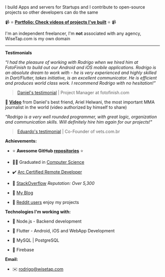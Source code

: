 I build Apps and servers for Startups and I contribute to open-source projects so other developers can do the same

📹 ⭐ **[Portfolio: Check videos of projects I've built](https://rodrigo.wisetap.com?from=github)** ⭐ 📹

I'm an independent freelancer, I'm **not** associated with any agency, WiseTap.com is my own domain

---

**Testimonials**

_“I had the pleasure of working with Rodrigo when we hired him at FotoFinish to build out our Android and iOS mobile applications. Rodrigo is an absolute dream to work with - he is very experienced and highly skilled in Dart/Flutter, takes initiative, is an excellent communicator. He is efficient and produces world class work. I recommend Rodrigo with no hesitation!”_

> [Daniel's testimonial](https://www.upwork.com/freelancers/~01b0a09c2144c05b24) | Project Manager at fotofinish.com

🎥 **[Video](https://drive.google.com/file/d/1ovMVyCXH_JcQuKQLMVYdJhwTyERrEmyE/view)** from Daniel's best friend, Ariel Helwani, the most important MMA journalist in the world (video authorized by himself to share)

_"Rodrigo is a very well rounded programmer, with great logic, organization and communication skills. Will definitely hire him again for our projects!"_

> [Eduardo's testimonial](https://www.upwork.com/freelancers/~01b0a09c2144c05b24) | Co-Founder of vets.com.br

**Achievements:**

- :star: **Awesome GitHub [repositories](https://github.com/RodrigoBertotti?tab=repositories&q=&type=&language=&sort=stargazers)** :star:

- :man_student:	Graduated in [Computer Science](https://wisetap.com/img/home/diploma.jpg)

- :heavy_check_mark: [Arc Certified Remote Developer](https://arc.dev/@rodrigobertotti)

- :large_orange_diamond: [StackOverflow](https://stackoverflow.com/users/4508758) _Reputation: Over 5,300_

- :orange_book: [My Blog](https://wisetap.com/en/blog)

- 👏 [Reddit users](https://www.reddit.com/user/WiseTapDotCom/submitted?sort=top) enjoy my projects

**Technologies I'm working with:**

- :large_blue_diamond: Node.js - Backend development

- :large_blue_diamond: Flutter - Android, iOS and WebApp Development

- :large_blue_diamond: MySQL | PostgreSQL
  
- :large_blue_diamond: Firebase 

**Email:**

- :envelope: rodrigo@wisetap.com
